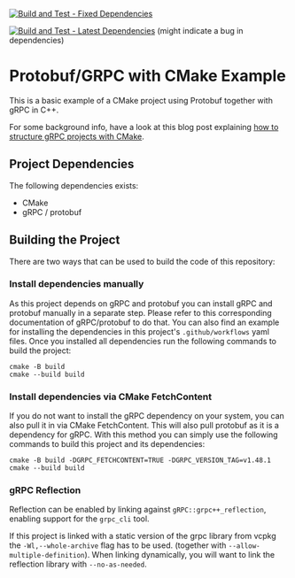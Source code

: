 [![Build and Test - Fixed Dependencies](https://github.com/faaxm/exmpl-cmake-grpc/actions/workflows/build.yml/badge.svg)](https://github.com/faaxm/exmpl-cmake-grpc/actions/workflows/build.yml)

[![Build and Test - Latest Dependencies](https://github.com/faaxm/exmpl-cmake-grpc/actions/workflows/build-latest-deps.yml/badge.svg)](https://github.com/faaxm/exmpl-cmake-grpc/actions/workflows/build-latest-deps.yml) (might indicate a bug in dependencies)

# Protobuf/GRPC with CMake Example

This is a basic example of a CMake project using Protobuf together with gRPC in C++.

For some background info, have a look at this blog post explaining [how to structure gRPC projects with CMake](https://www.f-ax.de/dev/2020/11/08/grpc-plugin-cmake-support.html).

## Project Dependencies
The following dependencies exists:
- CMake
- gRPC / protobuf

## Building the Project
There are two ways that can be used to build the code of this repository:

### Install dependencies manually
As this project depends on gRPC and protobuf you can install gRPC and protobuf manually in a separate step.
Please refer to this corresponding documentation of gRPC/protobuf to do that.
You can also find an example for installing the dependencies in this project's `.github/workflows` yaml files.
Once you installed all dependencies run the following commands to build the project:
```
cmake -B build
cmake --build build
```

### Install dependencies via CMake FetchContent
If you do not want to install the gRPC dependency on your system, you can also pull it in via CMake FetchContent.
This will also pull protobuf as it is a dependency for gRPC.
With this method you can simply use the following commands to build this project and its dependencies:
```
cmake -B build -DGRPC_FETCHCONTENT=TRUE -DGRPC_VERSION_TAG=v1.48.1
cmake --build build
```


### gRPC Reflection
Reflection can be enabled by linking against `gRPC::grpc++_reflection`, enabling support for the `grpc_cli` tool.

If this project is linked with a static version of the grpc library from vcpkg
the `-Wl,--whole-archive` flag has to be used. (together with `--allow-multiple-definition`). When linking dynamically,
you will want to link the reflection library with `--no-as-needed`.
